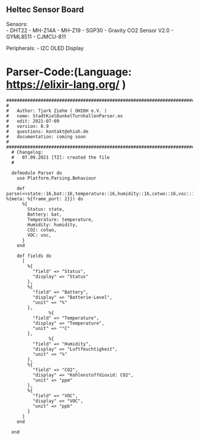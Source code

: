 ## Heltec Sensor Board 

Sensors:  
        - DHT22
        - MH-Z14A
        - MH-Z19
        - SGP30
        - Gravity CO2 Sensor V2.0
        - GYML8511
        - CJMCU-811
        
Peripherals: 
        - I2C OLED Display



# Parser-Code:(Language: https://elixir-lang.org/ )

```
############################################################################################################
#
#   Author: Tjark Ziehm ( OHIOH e.V. )
#   name: StadtKielDunkelTurnhallenParser.ex
#   edit: 2021-07-09
#   version: 0.9
#   questions: kontakt@ohioh.de
#   documentation: coming soon
#
############################################################################################################
  # Changelog:
  #   07.09.2021 [TZ]: created the file
  #
  
  defmodule Parser do
    use Platform.Parsing.Behaviour

    def parse(<<state::16,bat::16,temperature::16,humidity::16,cotwo::16,voc::16>>, %{meta: %{frame_port: 2}}) do
      %{
        Status: state,
        Battery: bat,
        Temperature: temperature,
        Humidity: humidity,
        CO2: cotwo,
        VOC: voc,
      }
    end

    def fields do
      [
        %{
          "field" => "Status",
          "display" => "Status"
        },
        %{
          "field" => "Battery",
          "display" => "Batterie-Level",
          "unit" => "%"
        },
                %{
          "field" => "Temperature",
          "display" => "Temperature",
          "unit" => "°C"
        },
                %{
          "field" => "Humidity",
          "display" => "Luftfeuchtigkeit",
          "unit" => "%"
        },
        %{
          "field" => "CO2",
          "display" => "Kohlenstoffdioxid: CO2",
          "unit" => "ppm"
        },
        %{
          "field" => "VOC",
          "display" => "VOC",
          "unit" => "ppb"
        }
      ]
    end

  end

```
